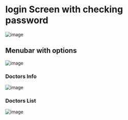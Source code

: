 
# login Screen with checking password

![image](https://github.com/user-attachments/assets/b73bff5f-8671-4593-b0a5-ccef2f493e77)

<h2> Menubar with options </h2>

![image](https://github.com/user-attachments/assets/450d6102-8627-40e6-9044-c23282644305)

<h3> Doctors Info</h3>

![image](https://github.com/user-attachments/assets/e583013d-3dc2-4160-8cff-13f0cd4855de)

<h3> Doctors List </h3>

![image](https://github.com/user-attachments/assets/43f3fbb2-8b0a-4ec4-92d2-9db7b03a10c9)
